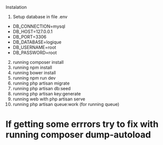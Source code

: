 Instalation
1. Setup database in file .env

- DB_CONNECTION=mysql
- DB_HOST=127.0.0.1
- DB_PORT=3306
- DB_DATABASE=logique
- DB_USERNAME=root
- DB_PASSWORD=root

2. running composer install
3. running npm install
4. running bower install
5. running npm run dev
6. running php artisan migrate
7. running php artisan db:seed
8. running php artisan key:generate
9. running web with php artisan serve
10. running php artisan queue:work (for running queue)
# If getting some errrors try to fix with running composer dump-autoload
